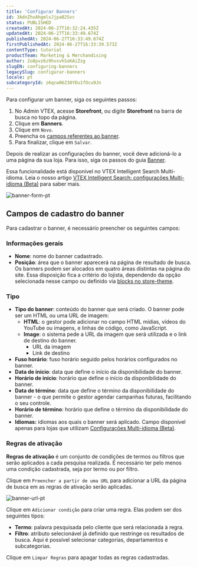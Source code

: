 ```yaml
---
title: 'Configurar Banners'
id: 3AdnZhxAhgmlxJjpa02Svc
status: PUBLISHED
createdAt: 2024-06-27T16:32:24.435Z
updatedAt: 2024-06-27T16:33:49.674Z
publishedAt: 2024-06-27T16:33:49.674Z
firstPublishedAt: 2024-06-27T16:33:39.573Z
contentType: tutorial
productTeam: Marketing & Merchandising
author: 2o8pvz6z9hvxvhSoKAiZzg
slugEN: configuring-banners
legacySlug: configurar-banners
locale: pt
subcategoryId: z6qcw06Z38YDu1fOcu9Jn
---
```


Para configurar um banner, siga os seguintes passos:

1. No Admin VTEX, acesse **Storefront**, ou digite **Storefront** na barra de busca no topo da página.
2. Clique em **Banners**.
3. Clique em <i class="fas fa-plus"></i> `Novo`.
4. Preencha os [campos referentes ao banner](#campos-de-cadastro-do-banner).
5. Para finalizar, clique em `Salvar`.

Depois de realizar as configurações do banner, você deve adicioná-lo a uma página da sua loja. Para isso, siga os passos do guia [Banner](https://developers.vtex.com/vtex-developer-docs/docs/vtex-search-banner).

<div class = "alert alert-info">
  <p>Essa funcionalidade está disponível no VTEX Intelligent Search Multi-idioma. Leia o nosso artigo <a href="https://help.vtex.com/pt/tutorial/vtex-intelligent-search-configuracoes-multi-idioma-beta--2WahlTESLXIJ9XBdQMdTYO#banners">VTEX Intelligent Search: configurações Multi-idioma (Beta)</a> para saber mais.</p>
</div>

![banner-form-pt](//images.ctfassets.net/alneenqid6w5/4eY6elSTbPcVvjQHuxOhdu/4be57613a6396be3b68aeee7084eba3a/image.png)

## Campos de cadastro do banner

Para cadastrar o banner, é necessário preencher os seguintes campos:

### Informações gerais

* **Nome**: nome do banner cadastrado.
* **Posição**: área que o banner aparecerá na página de resultado de busca. Os banners podem ser alocados em quatro áreas distintas na página do site. Essa disposição fica a critério do lojista, dependendo da opção selecionada nesse campo ou definido via [blocks no store-theme](https://developers.vtex.com/vtex-developer-docs/docs/vtex-search-banner#props).

### Tipo

* **Tipo do banner**: conteúdo do banner que será criado. O banner pode ser um HTML ou uma URL de imagem:
    * **HTML**: o gestor pode adicionar no campo HTML mídias, vídeos do YouTube ou imagens, e linhas de código, como JavaScript.
    * **Image**: o sistema pede a URL da imagem que será utilizada e o link de destino do banner.
        * URL da imagem
        * Link de destino
* **Fuso horário**: fuso horário seguido pelos horários configurados no banner.
* **Data de início**: data que define o início da disponibilidade do banner.
* **Horário de início**: horário que define o início da disponibilidade do banner.
* **Data de término**: data que define o término da disponibilidade do banner - o que permite o gestor agendar campanhas futuras, facilitando o seu controle.
* **Horário de término**: horário que define o término da disponibilidade do banner.
* **Idiomas:** idiomas aos quais o banner será aplicado. Campo disponível apenas para lojas que utilizam [Configurações Multi-idioma (Beta)](https://help.vtex.com/pt/tutorial/vtex-intelligent-search-configuracoes-multi-idioma-beta--2WahlTESLXIJ9XBdQMdTYO).

### Regras de ativação 

**Regras de ativação** é um conjunto de condições de termos ou filtros que serão aplicados a cada pesquisa realizada. É necessário ter pelo menos uma condição cadastrada, seja por termo ou por filtro.

Clique em <i class="fa-solid fa-link"></i> `Preencher a partir de uma URL` para adicionar a URL da página de busca em as regras de ativação serão aplicadas. 

![banner-url-pt](//images.ctfassets.net/alneenqid6w5/2ldGnmahkPao4EbISls3gu/eb9677cd365433d38a4459c7877bb646/image.png)

Clique em <i class="fas fa-plus"></i> `Adicionar condição` para criar uma regra. Elas podem ser dos seguintes tipos:

* **Termo**: palavra pesquisada pelo cliente que será relacionada à regra.
* **Filtro**: atributo selecionável já definido que restringe os resultados de busca. Aqui é possível selecionar categorias, departamentos e subcategorias.

Clique em `Limpar Regras` para apagar todas as regras cadastradas.
